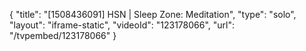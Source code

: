 {
    "title": "[1508436091] HSN | Sleep Zone: Meditation",
    "type": "solo",
    "layout": "iframe-static",
    "videoId": "123178066",
    "url": "\/tvpembed\/123178066"
}
